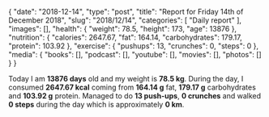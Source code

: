 {
    "date": "2018-12-14",
    "type": "post",
    "title": "Report for Friday 14th of December 2018",
    "slug": "2018\/12\/14",
    "categories": [
        "Daily report"
    ],
    "images": [],
    "health": {
        "weight": 78.5,
        "height": 173,
        "age": 13876
    },
    "nutrition": {
        "calories": 2647.67,
        "fat": 164.14,
        "carbohydrates": 179.17,
        "protein": 103.92
    },
    "exercise": {
        "pushups": 13,
        "crunches": 0,
        "steps": 0
    },
    "media": {
        "books": [],
        "podcast": [],
        "youtube": [],
        "movies": [],
        "photos": []
    }
}

Today I am <strong>13876 days</strong> old and my weight is <strong>78.5 kg</strong>. During the day, I consumed <strong>2647.67 kcal</strong> coming from <strong>164.14 g</strong> fat, <strong>179.17 g</strong> carbohydrates and <strong>103.92 g</strong> protein. Managed to do <strong>13 push-ups</strong>, <strong>0 crunches</strong> and walked <strong>0 steps</strong> during the day which is approximately <strong>0 km</strong>.